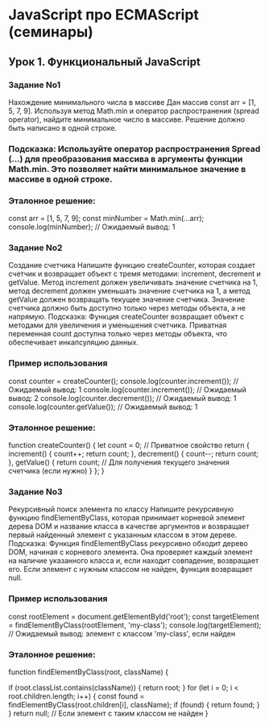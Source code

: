 # JavaScript про ECMAScript (семинары)
## Урок 1. Функциональный JavaScript
### Задание No1
Нахождение минимального числа в массиве
Дан массив const arr = [1, 5, 7, 9]. Используя метод Math.min и оператор распространения (spread operator), найдите минимальное число в массиве. Решение должно быть написано в одной строке.
### Подсказка: Используйте оператор распространения Spread (...) для преобразования массива в аргументы функции Math.min. Это позволяет найти минимальное значение в массиве в одной строке.
### Эталонное решение:
const arr = [1, 5, 7, 9];
const minNumber = Math.min(...arr);
console.log(minNumber);  // Ожидаемый вывод: 1
### Задание No2
Создание счетчика
Напишите функцию createCounter, которая создает счетчик и возвращает объект с тремя методами: increment, decrement и getValue. Метод increment должен увеличивать значение счетчика на 1, метод decrement должен уменьшать значение счетчика на 1, а метод getValue должен возвращать текущее значение счетчика. Значение счетчика должно быть доступно только через методы объекта, а не напрямую.
Подсказка: Функция createCounter возвращает объект с методами для увеличения и уменьшения счетчика. Приватная переменная count доступна только через методы объекта, что обеспечивает инкапсуляцию данных.
### Пример использования
const counter = createCounter();
console.log(counter.increment()); // Ожидаемый вывод: 1
console.log(counter.increment()); // Ожидаемый вывод: 2
console.log(counter.decrement()); // Ожидаемый вывод: 1
console.log(counter.getValue()); // Ожидаемый вывод: 1

### Эталонное решение:
function createCounter() {
let count = 0;  // Приватное свойство
return {
increment() {
count++;
return count;
},
decrement() {
count--;
return count;
},
getValue() {
return count;  // Для получения текущего значения счетчика
(если нужно)
} };
}
### Задание No3
Рекурсивный поиск элемента по классу
Напишите рекурсивную функцию findElementByClass, которая принимает корневой элемент дерева DOM и название класса в качестве аргументов и возвращает первый найденный элемент с указанным классом в этом дереве.
Подсказка: Функция findElementByClass рекурсивно обходит дерево DOM, начиная с корневого элемента. Она проверяет каждый элемент на наличие указанного класса и, если находит совпадение, возвращает его. Если элемент с нужным классом не найден, функция возвращает null.
### Пример использования
const rootElement = document.getElementById('root');
const targetElement = findElementByClass(rootElement, 'my-class');
console.log(targetElement);  // Ожидаемый вывод: элемент с классом
'my-class', если найден
### Эталонное решение:
function findElementByClass(root, className) {

if (root.classList.contains(className)) {
return root;
}
for (let i = 0; i < root.children.length; i++) {
const found = findElementByClass(root.children[i], className);
if (found) {
return found;
}
}
return null;  // Если элемент с таким классом не найден
}
